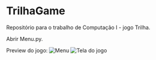 # TrilhaGame
Repositório para o trabalho de Computação I - jogo Trilha.

Abrir Menu.py.

Preview do jogo:
![Menu](https://user-images.githubusercontent.com/56086359/119262104-68b0fd80-bbb0-11eb-81e3-7be5d144b41f.PNG)
![Tela do jogo](https://user-images.githubusercontent.com/56086359/119262188-b463a700-bbb0-11eb-8b2a-afa77c737f9e.PNG)
